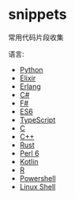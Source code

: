 # snippets

常用代码片段收集

语言:
 - [Python](https://github.com/330wuyanzu/snippets/blob/master/snippet.py)
 - [Elixir](https://github.com/330wuyanzu/snippets/blob/master/elixir.exs)
 - [Erlang](https://github.com/330wuyanzu/snippets/blob/master/snippet.erl)
 - [C#](https://github.com/330wuyanzu/snippets/blob/master/snippet.cs)
 - [F#](https://github.com/330wuyanzu/snippets/blob/master/snippet.fs)
 - [ES6](https://github.com/330wuyanzu/snippets/blob/master/snippet.js)
 - [TypeScript](https://github.com/330wuyanzu/snippets/blob/master/snippet.ts)
 - [C](https://github.com/330wuyanzu/snippets/blob/master/snippet.c)
 - [C++](https://github.com/330wuyanzu/snippets/blob/master/snippet.cpp)
 - [Rust](https://github.com/330wuyanzu/snippets/blob/master/snippet.rs)
 - [Perl 6](https://github.com/330wuyanzu/snippets/blob/master/snippet.pl)
 - [Kotlin](https://github.com/330wuyanzu/snippets/blob/master/snippet.kt)
 - [R](https://github.com/330wuyanzu/snippets/blob/master/snippet.R)
 - [Powershell](https://github.com/330wuyanzu/snippets/blob/master/snippet.psl)
 - [Linux Shell](https://github.com/330wuyanzu/snippets/blob/master/snippet.sh)
